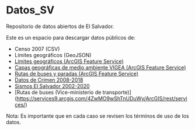 # Datos_SV

Repositorio de datos abiertos de El Salvador.

Este es un espacio para descargar datos públicos de: 
* Censo 2007 (CSV)
* Límites geográficos (GeoJSON)
* [Límites geográficos (ArcGIS Feature Service)](http://cloud.cnr.gob.sv/ArcGIS/rest/services/SVWGS84/)
* [Capas geográficas de medio ambiente VIGEA (ArcGIS Feature Service)](http://mapas.marn.gob.sv/arcgis/rest/services/VIGEA/VIGEALayers/MapServer)
* [Rutas de buses y paradas (ArcGIS Feature Service)](https://services9.arcgis.com/4ZwMO9wShTnUDuWy/ArcGIS/rest/services/)
* [Datos de Crimen 2008-2018](https://www.aas.jjay.cuny.edu/single-post/base-de-datos)
* [Sismos El Salvador 2002-2020](https://raw.githubusercontent.com/BigDreamsCoders/Tremor/master/static/Sismos-el-salvador.csv)
* [Rutas de buses (Vice-ministerio de transporte)] (https://services9.arcgis.com/4ZwMO9wShTnUDuWy/ArcGIS/rest/services/)

Nota: Es importante que en cada caso se revisen los términos de uso de los datos.


